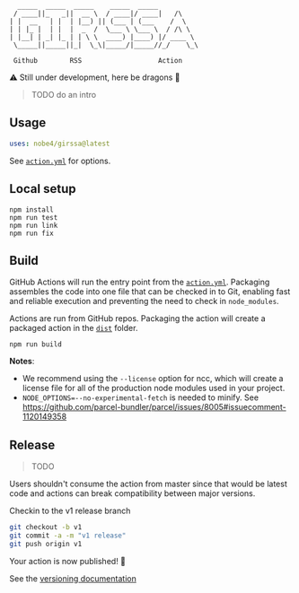 ```
  _____  _____  _____    _____  _____
 / ____||_   _||  __ \  / ____|/ ____|   /\
| |  __   | |  | |__) || (___ | (___    /  \
| | |_ |  | |  |  _  /  \___ \ \___ \  / /\ \
| |__| | _| |_ | | \ \  ____) |____) |/ ____ \
 \_____||_____||_|  \_\|_____/|_____//_/    \_\

 Github        RSS                   Action

```

:warning: Still under development, here be dragons :dragon:

> TODO do an intro

## Usage

```yaml
uses: nobe4/girssa@latest
```

See [`action.yml`](./action.yml) for options.

## Local setup

```shell
npm install
npm run test
npm run link
npm run fix
```

## Build

GitHub Actions will run the entry point from the [`action.yml`](./action.yml). Packaging assembles the code into one file that can be checked in to Git, enabling fast and reliable execution and preventing the need to check in `node_modules`.

Actions are run from GitHub repos. Packaging the action will create a packaged action in the [`dist`](./dist) folder.

```shell
npm run build
```

**Notes**:

- We recommend using the `--license` option for ncc, which will create a license file for all of the production node modules used in your project.
- `NODE_OPTIONS=--no-experimental-fetch` is needed to minify. See https://github.com/parcel-bundler/parcel/issues/8005#issuecomment-1120149358

## Release

> TODO

Users shouldn't consume the action from master since that would be latest code and actions can break compatibility between major versions.

Checkin to the v1 release branch

```bash
git checkout -b v1
git commit -a -m "v1 release"
git push origin v1
```

Your action is now published! :rocket:

See the [versioning documentation](https://github.com/actions/toolkit/blob/master/docs/action-versioning.md)
